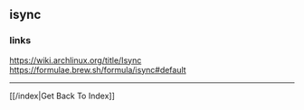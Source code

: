 ## isync

### links
https://wiki.archlinux.org/title/Isync
https://formulae.brew.sh/formula/isync#default

---

[[/index|Get Back To Index]]
